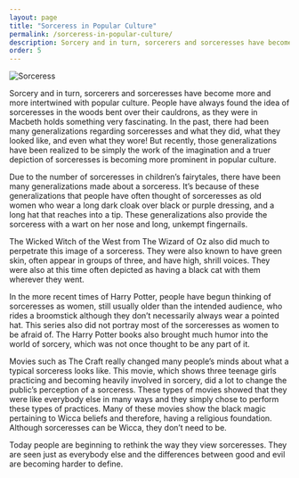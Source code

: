 ```yaml
---
layout: page
title: "Sorceress in Popular Culture"
permalink: /sorceress-in-popular-culture/
description: Sorcery and in turn, sorcerers and sorceresses have become more and more intertwined with popular culture. People have always found the idea of sorceresses in the woods bent over their cauldrons, as they were in Macbeth holds something very fascinating.
order: 5
---
```


![Sorceress]({{site.baseurl}}/assets/Sorceress2.jpg)

Sorcery and in turn, sorcerers and sorceresses have become more and more intertwined with popular culture. People have always found the idea of sorceresses in the woods bent over their cauldrons, as they were in Macbeth holds something very fascinating. In the past, there had been many generalizations regarding sorceresses and what they did, what they looked like, and even what they wore! But recently, those generalizations have been realized to be simply the work of the imagination and a truer depiction of sorceresses is becoming more prominent in popular culture.

Due to the number of sorceresses in children’s fairytales, there have been many generalizations made about a sorceress. It’s because of these generalizations that people have often thought of sorceresses as old women who wear a long dark cloak over black or purple dressing, and a long hat that reaches into a tip. These generalizations also provide the sorceress with a wart on her nose and long, unkempt fingernails.

The Wicked Witch of the West from The Wizard of Oz also did much to perpetrate this image of a sorceress. They were also known to have green skin, often appear in groups of three, and have high, shrill voices. They were also at this time often depicted as having a black cat with them wherever they went.

In the more recent times of Harry Potter, people have begun thinking of sorceresses as women, still usually older than the intended audience, who rides a broomstick although they don’t necessarily always wear a pointed hat. This series also did not portray most of the sorceresses as women to be afraid of. The Harry Potter books also brought much humor into the world of sorcery, which was not once thought to be any part of it.

Movies such as The Craft really changed many people’s minds about what a typical sorceress looks like. This movie, which shows three teenage girls practicing and becoming heavily involved in sorcery, did a lot to change the public’s perception of a sorceress. These types of movies showed that they were like everybody else in many ways and they simply chose to perform these types of practices. Many of these movies show the black magic pertaining to Wicca beliefs and therefore, having a religious foundation. Although sorceresses can be Wicca, they don’t need to be.

Today people are beginning to rethink the way they view sorceresses. They are seen just as everybody else and the differences between good and evil are becoming harder to define.
